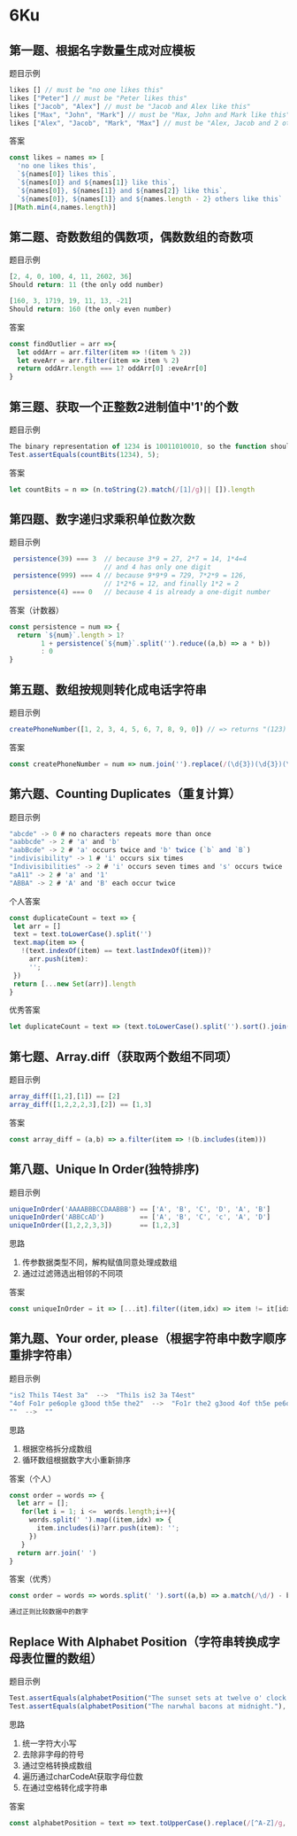 # 6Ku

## 第一题、根据名字数量生成对应模板

题目示例

```js
likes [] // must be "no one likes this"
likes ["Peter"] // must be "Peter likes this"
likes ["Jacob", "Alex"] // must be "Jacob and Alex like this"
likes ["Max", "John", "Mark"] // must be "Max, John and Mark like this"
likes ["Alex", "Jacob", "Mark", "Max"] // must be "Alex, Jacob and 2 others like this"
```

答案

```js
const likes = names => [
  'no one likes this',
  `${names[0]} likes this`,
  `${names[0]} and ${names[1]} like this`,
  `${names[0]}, ${names[1]} and ${names[2]} like this`,
  `${names[0]}, ${names[1]} and ${names.length - 2} others like this`
][Math.min(4,names.length)]
```

## 第二题、奇数数组的偶数项，偶数数组的奇数项

题目示例

```js
[2, 4, 0, 100, 4, 11, 2602, 36]
Should return: 11 (the only odd number)

[160, 3, 1719, 19, 11, 13, -21]
Should return: 160 (the only even number)
```

答案

```js
const findOutlier = arr =>{
  let oddArr = arr.filter(item => !(item % 2))
  let eveArr = arr.filter(item => item % 2)
  return oddArr.length === 1? oddArr[0] :eveArr[0]
}
```

## 第三题、获取一个正整数2进制值中'1'的个数

题目示例

```js
The binary representation of 1234 is 10011010010, so the function should return 5 in this case
Test.assertEquals(countBits(1234), 5);
```

答案

```js
let countBits = n => (n.toString(2).match(/[1]/g)|| []).length
```

##  第四题、数字递归求乘积单位数次数

题目示例

```js
 persistence(39) === 3 	// because 3*9 = 27, 2*7 = 14, 1*4=4
                       	// and 4 has only one digit
 persistence(999) === 4 // because 9*9*9 = 729, 7*2*9 = 126,
                        // 1*2*6 = 12, and finally 1*2 = 2
 persistence(4) === 0 	// because 4 is already a one-digit number
```

答案（计数器）

```js
const persistence = num => {
  return `${num}`.length > 1?
        1 + persistence(`${num}`.split('').reduce((a,b) => a * b))
        : 0
}
```

## 第五题、数组按规则转化成电话字符串

题目示例

```js
createPhoneNumber([1, 2, 3, 4, 5, 6, 7, 8, 9, 0]) // => returns "(123) 456-7890"
```

答案

```js
const createPhoneNumber = num => num.join('').replace(/(\d{3})(\d{3})(\d{4})/,'($1) $2-$3')
```

## 第六题、Counting Duplicates（重复计算）

题目示例

```js
"abcde" -> 0 # no characters repeats more than once
"aabbcde" -> 2 # 'a' and 'b'
"aabBcde" -> 2 # 'a' occurs twice and 'b' twice (`b` and `B`)
"indivisibility" -> 1 # 'i' occurs six times
"Indivisibilities" -> 2 # 'i' occurs seven times and 's' occurs twice
"aA11" -> 2 # 'a' and '1'
"ABBA" -> 2 # 'A' and 'B' each occur twice
```

个人答案

```js
const duplicateCount = text => {
 let arr = []
 text = text.toLowerCase().split('')
 text.map(item => {
   !(text.indexOf(item) == text.lastIndexOf(item))?
     arr.push(item):
     '';   
 })
 return [...new Set(arr)].length
}
```

优秀答案

```js
let duplicateCount = text => (text.toLowerCase().split('').sort().join('').match(/([^])\1+/g) || []).length
```

## 第七题、Array.diff（获取两个数组不同项）

题目示例

```js
array_diff([1,2],[1]) == [2]
array_diff([1,2,2,2,3],[2]) == [1,3]
```

答案

```js
const array_diff = (a,b) => a.filter(item => !(b.includes(item)))
```

## 第八题、Unique In Order(独特排序)

题目示例

```js
uniqueInOrder('AAAABBBCCDAABBB') == ['A', 'B', 'C', 'D', 'A', 'B']
uniqueInOrder('ABBCcAD')         == ['A', 'B', 'C', 'c', 'A', 'D']
uniqueInOrder([1,2,2,3,3])       == [1,2,3]
```

思路

1. 传参数据类型不同，解构赋值同意处理成数组
2. 通过过滤筛选出相邻的不同项

答案

```js
const uniqueInOrder = it => [...it].filter((item,idx) => item != it[idx - 1])
```

## 第九题、Your order, please（根据字符串中数字顺序重排字符串）

题目示例

```js
"is2 Thi1s T4est 3a"  -->  "Thi1s is2 3a T4est"
"4of Fo1r pe6ople g3ood th5e the2"  -->  "Fo1r the2 g3ood 4of th5e pe6ople"
""  -->  ""
```

思路

1. 根据空格拆分成数组
2. 循环数组根据数字大小重新排序

答案（个人）

```js
const order = words => {
  let arr = [];
   for(let i = 1; i <=  words.length;i++){
     words.split(' ').map((item,idx) => {
       item.includes(i)?arr.push(item): '';
     })
   }
  return arr.join(' ')
}
```

答案（优秀）

```js
const order = words => words.split(' ').sort((a,b) => a.match(/\d/) - b.match(/\d/)).join(' ')

通过正则比较数据中的数字
```

## Replace With Alphabet Position（字符串转换成字母表位置的数组）

题目示例

```js
Test.assertEquals(alphabetPosition("The sunset sets at twelve o' clock."), "20 8 5 19 21 14 19 5 20 19 5 20 19 1 20 20 23 5 12 22 5 15 3 12 15 3 11");
Test.assertEquals(alphabetPosition("The narwhal bacons at midnight."), "20 8 5 14 1 18 23 8 1 12 2 1 3 15 14 19 1 20 13 9 4 14 9 7 8 20");
```

思路

1. 统一字符大小写
2. 去除非字母的符号
3. 通过空格转换成数组
4. 遍历通过charCodeAt获取字母位数
5. 在通过空格转化成字符串

答案

```js
const alphabetPosition = text => text.toUpperCase().replace(/[^A-Z]/g,'').split('').map(item => item.charCodeAt() - 64).join(' ')
```

